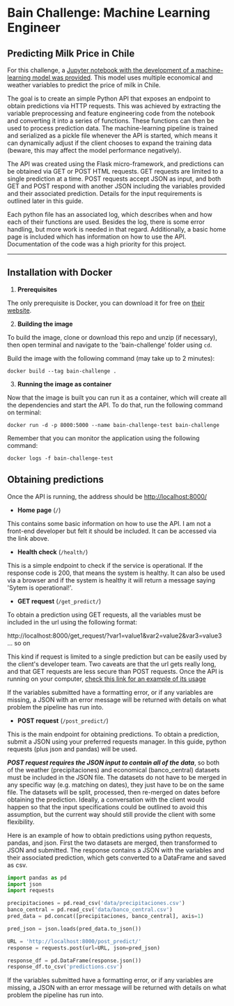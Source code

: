 # Bain Challenge: Machine Learning Engineer
## Predicting Milk Price in Chile 

For this challenge, a [Jupyter notebook with the development of a machine-learning model was provided](https://github.com/SpikeLab-CL/ml-engineer-challenge). This model uses multiple economical and weather variables to predict the price of milk in Chile. 

The goal is to create an simple Python API that exposes an endpoint to obtain predictions via  HTTP requests. This was achieved by extracting the variable preprocessing and feature engineering code from the notebook and converting it into a series of functions. These functions can then be used to process prediction data. The machine-learning pipeline is trained and serialized as a pickle file whenever the API is started, which means it can dynamically adjust if the client chooses to expand the training data (beware, this may affect the model performance negatively).

The API was created using the Flask micro-framework, and predictions can be obtained via GET or POST HTML requests. GET requests are limited to a single prediction at a time. POST requests accept JSON as input, and both GET and POST respond with another JSON including the variables provided and their associated prediction. Details for the input requirements is outlined later in this guide.

Each python file has an associated log, which describes when and how each of their functions are used. Besides the log, there is some error handling, but more work is needed in that regard. Additionally, a basic home page is included which has information on how to use the API. Documentation of the code was a high priority for this project.

***

## Installation with Docker
 1. **Prerequisites**

The only prerequisite is Docker, you can download it for free on [their website](https://www.docker.com).

 2.  **Building the image**

To build the image, clone or download this repo and unzip (if necessary), then open terminal and navigate to the 'bain-challenge' folder using `cd`.

Build the image with the following command (may take up to 2 minutes):

`docker build --tag bain-challenge .`

3. **Running the image as container**

Now that the image is built you can run it as a container, which will create all the dependencies and start the API. To do that, run the following command on terminal:

`docker run -d -p 8000:5000 --name bain-challenge-test bain-challenge`

Remember that you can monitor the application using the following command:

`docker logs -f bain-challenge-test`

## Obtaining predictions
Once the API is running, the address should be [http://localhost:8000/](http://localhost:8000/)
* **Home page** (`/`)

This contains some basic information on how to use the API. I am not a front-end developer but felt it should be included. It can be accessed via the link above.

* **Health check** (`/health/`)

This is a simple endpoint to check if the service is operational. If the response code is 200, that means the system is healthy. It can also be used via a browser and if the system is healthy it will return a message saying 'Sytem is operational!'.

* **GET request** (`/get_predict/`)

To obtain a prediction using GET requests, all the variables must be included in the url using the following format:

http://localhost:8000/get_request/?var1=value1&var2=value2&var3=value3 ... so on

This kind if request is limited to a single prediction but can be easily used by the client's developer team. Two caveats are that the url gets really long, and that GET requests are less secure than POST requests. Once the API is running on your computer, [check this link for an example of its usage](http://localhost:8000/get_predict/?date=2016-09-01&Coquimbo=0.0&Valparaiso=0.0358603897069085&Metropolitana_de_Santiago=1.06697986523102&Libertador_Gral__Bernardo_O_Higgins=3.09096124396306&Maule=18.7369966790725&Biobio=45.6468018902109&La_Araucania=74.4993070194218&Los_Rios=119.11441859164&Periodo=2016-09-01&Imacec_empalmado=101.421.423&Imacec_produccion_de_bienes=925.256.728&Imacec_minero=970.200.728&Imacec_industria=94.362.066&Imacec_resto_de_bienes=877.740.435&Imacec_comercio=965.660.644&Imacec_servicios=107.875.178&Imacec_a_costo_de_factores=100.964.252&Imacec_no_minero=10.191.375&PIB_Agropecuario_silvicola=178.797.615&PIB_Pesca=342.580.723&PIB_Mineria=122.437.133&PIB_Mineria_del_cobre=10.851.499&PIB_Otras_actividades_mineras=140.700.266&PIB_Industria_Manufacturera=120.513.577&PIB_Alimentos=296.788.403&PIB_Bebidas_y_tabaco=152.565.286&PIB_Textil=292.274.656&PIB_Maderas_y_muebles=69.059.951&PIB_Celulosa=98.786.742&PIB_Refinacion_de_petroleo=950.226.102&PIB_Quimica=189.741.256&PIB_Minerales_no_metalicos_y_metalica_basica=724.921.833&PIB_Productos_metalicos=205.288.522&PIB_Electricidad=311.474.945&PIB_Construccion=734.734.113&PIB_Comercio=100.716.927&PIB_Restaurantes_y_hoteles=23.782.948&PIB_Transporte=604.998.911&PIB_Comunicaciones=39.756.745&PIB_Servicios_financieros=629.657.787&PIB_Servicios_empresariales=118.878.478&PIB_Servicios_de_vivienda=88.551.452&PIB_Servicios_personales=141.309.491&PIB_Administracion_publica=575.846.354&PIB_a_costo_de_factores=106.169.997&Impuesto_al_valor_agregado=967.771.147&Derechos_de_Importacion=662.808.578&PIB=116.530.017&Precio_de_la_gasolina_en_EEUU_dolaresm3=36.766.072&Precio_de_la_onza_troy_de_oro_dolaresoz=1326.51&Precio_de_la_onza_troy_de_plata_dolaresoz=193.171&Precio_del_cobre_refinado_BML_dolareslibra=213.516.284&Precio_del_diesel_centavos_de_dolargalon=139.84&Precio_del_gas_natural_dolaresmillon_de_unidades_termicas_britanicas=2.9689&Precio_del_petroleo_Brent_dolaresbarril=46.19&Precio_del_kerosene_dolaresm3=3.331.562&Precio_del_petroleo_WTI_dolaresbarril=45.2&Precio_del_propano_centavos_de_dolargalon_DTN=49.804&Tipo_de_cambio_del_dolar_observado_diario=668.632.381&Ocupados=837.838.138&Ocupacion_en_Agricultura_INE=632.257.018&Ocupacion_en_Explotacion_de_minas_y_canteras_INE=200.039.869&Ocupacion_en_Industrias_manufactureras_INE=921.206.282&Ocupacion_en_Suministro_de_electricidad_INE=425.622.028&Ocupacion_en_Actividades_de_servicios_administrativos_y_de_apoyo_INE=220.891.154&Ocupacion_en_Actividades_profesionales_INE=294.301.769&Ocupacion_en_Actividades_inmobiliarias_INE=792.124.762&Ocupacion_en_Actividades_financieras_y_de_seguros_INE=160.525.842&Ocupacion_en_Informacion_y_comunicaciones_INE=151.141.074&Ocupacion_en_Transporte_y_almacenamiento_INE=549.378.623&Ocupacion_en_Actividades_de_alojamiento_y_de_servicio_de_comidas_INE=377.935.684&Ocupacion_en_Construccion_INE=750.005.699&Ocupacion_en_Comercio_INE=162.151.515&Ocupacion_en_Suministro_de_agua_evacuacion_de_aguas_residuales_INE=483.566.473&Ocupacion_en_Administracion_publica_y_defensa_INE=441.176.553&Ocupacion_en_Enseanza_INE=731.519.771&Ocupacion_en_Actividades_de_atencion_de_la_salud_humana_y_de_asistencia_social_INE=455.114.233&Ocupacion_en_Actividades_artisticas_INE=107.299.657&Ocupacion_en_Otras_actividades_de_servicios_INE=229.643.139&Ocupacion_en_Actividades_de_los_hogares_como_empleadores_INE=36.385.222&Ocupacion_en_Actividades_de_organizaciones_y_organos_extraterritoriales_INE=44.630.936&No_sabe__No_responde_Miles_de_personas=nan&Tipo_de_cambio_nominal_multilateral___TCM=11.030.619&Indice_de_tipo_de_cambio_real___TCR_promedio_1986_100=942.942.416&Indice_de_produccion_industrial=978.319.404&Indice_de_produccion_industrial__mineria=969.847.105&Indice_de_produccion_industrial_electricidad__gas_y_agua=985.785.658&Indice_de_produccion_industrial__manufacturera=98.496.455&Generacion_de_energia_electrica_CDEC_GWh=584.741.823&Indice_de_ventas_comercio_real_IVCM=102.585.502&Indice_de_ventas_comercio_real_no_durables_IVCM=100.746.059&Indice_de_ventas_comercio_real_durables_IVCM=110.349.817&Ventas_autos_nuevos=32377.0&)

If the variables submitted have a formatting error, or if any variables are missing, a JSON with an error message will be returned with details on what problem the pipeline has run into.

* **POST request** (`/post_predict/`)

This is the main endpoint for obtaining predictions. To obtain a prediction, submit a JSON using your preferred requests manager. In this guide, python requests (plus json and pandas) will be used.

***POST request requires the JSON input to contain all of the data***, so both of the weather (precipitaciones) and economical (banco_central) datasets must be included in the JSON file. The datasets do not have to be merged in any specific way (e.g. matching on dates), they just have to be on the same file. The datasets will be split, processed, then re-merged on dates before obtaining the prediction. Ideally, a conversation with the client would happen so that the input specifications could be outlined to avoid this assumption, but the current way should still provide the client with some flexibility.

Here is an example of how to obtain predictions using python requests, pandas, and json. First the two datasets are merged, then transformed to JSON and submitted. The response contains a JSON with the variables and their associated prediction, which gets converted to a DataFrame and saved as csv.

```python
import pandas as pd
import json
import requests

precipitaciones = pd.read_csv('data/precipitaciones.csv')
banco_central = pd.read_csv('data/banco_central.csv')
pred_data = pd.concat([precipitaciones, banco_central], axis=1)

pred_json = json.loads(pred_data.to_json())

URL = 'http://localhost:8000/post_predict/'
response = requests.post(url=URL, json=pred_json)

response_df = pd.DataFrame(response.json())
response_df.to_csv('predictions.csv')
```

If the variables submitted have a formatting error, or if any variables are missing, a JSON with an error message will be returned with details on what problem the pipeline has run into.

